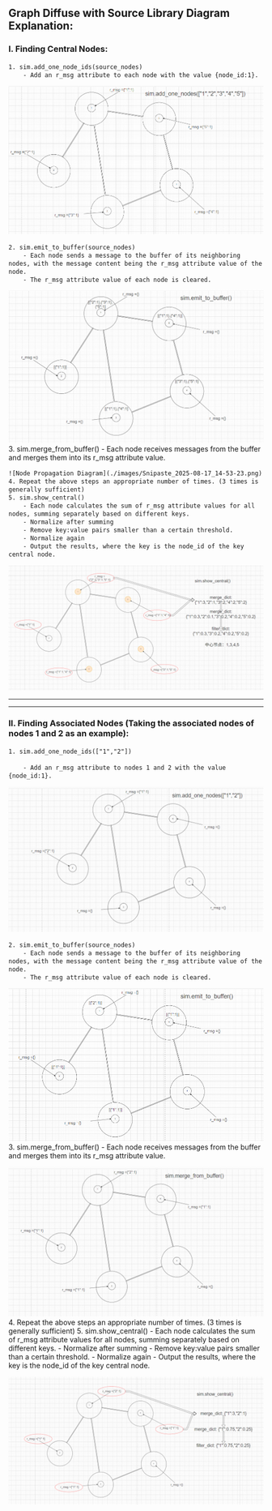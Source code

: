 ## Graph Diffuse with Source Library Diagram Explanation:
### I. Finding Central Nodes:
    1. sim.add_one_node_ids(source_nodes)
        - Add an r_msg attribute to each node with the value {node_id:1}.
        




![Node Propagation Diagram](./images/Snipaste_2025-08-17_14-49-23.png)
    
    2. sim.emit_to_buffer(source_nodes)
        - Each node sends a message to the buffer of its neighboring nodes, with the message content being the r_msg attribute value of the node.
        - The r_msg attribute value of each node is cleared.

![Node Propagation Diagram](./images/Snipaste_2025-08-17_14-51-57.png)
    3. sim.merge_from_buffer()
        - Each node receives messages from the buffer and merges them into its r_msg attribute value.

    ![Node Propagation Diagram](./images/Snipaste_2025-08-17_14-53-23.png)
    4. Repeat the above steps an appropriate number of times. (3 times is generally sufficient)
    5. sim.show_central()
        - Each node calculates the sum of r_msg attribute values for all nodes, summing separately based on different keys.
        - Normalize after summing
        - Remove key:value pairs smaller than a certain threshold.
        - Normalize again
        - Output the results, where the key is the node_id of the key central node.

![Node Propagation Diagram](./images/Snipaste_2025-08-17_15-00-52.png)

---
---


### II. Finding Associated Nodes (Taking the associated nodes of nodes 1 and 2 as an example):

    1. sim.add_one_node_ids(["1","2"])

        - Add an r_msg attribute to nodes 1 and 2 with the value {node_id:1}.
        





![Node Propagation Diagram](./images/Snipaste_2025-08-17_15-03-25.png)
    
    2. sim.emit_to_buffer(source_nodes)
        - Each node sends a message to the buffer of its neighboring nodes, with the message content being the r_msg attribute value of the node.
        - The r_msg attribute value of each node is cleared.

![Node Propagation Diagram](./images/Snipaste_2025-08-17_15-04-21.png)
    3. sim.merge_from_buffer()
        - Each node receives messages from the buffer and merges them into its r_msg attribute value.

![Node Propagation Diagram](./images/Snipaste_2025-08-17_15-05-08.png)
    4. Repeat the above steps an appropriate number of times. (3 times is generally sufficient)
    5. sim.show_central()
        - Each node calculates the sum of r_msg attribute values for all nodes, summing separately based on different keys.
        - Normalize after summing
        - Remove key:value pairs smaller than a certain threshold.
        - Normalize again
        - Output the results, where the key is the node_id of the key central node.

![Node Propagation Diagram](./images/Snipaste_2025-08-17_15-05-52.png)